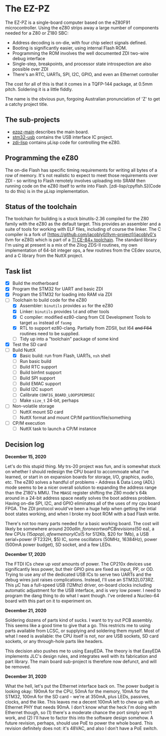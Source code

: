 # The EZ-PZ

The EZ-PZ is a single-board computer based on the eZ80F91 microcontroller. Using the eZ80 strips away a large number of components needed for a Z80 or Z180 SBC:

  - Address decoding is on-die, with four chip select signals defined.
  - Booting is significantly easier, using internal Flash ROM.
  - Programming the ROM involves the well documented ZDI two-wire debug interface
  - Single-step, breakpoints, and processor state introspection are also possible over ZDI
  - There's an RTC, UARTs, SPI, I2C, GPIO, and even an Ethernet controller

The cost for all of this is that it comes in a TQFP-144 package, at 0.5mm pitch. Soldering it is a little fiddly.

The name is the obvious pun, forgoing Australian pronunciation of 'Z' to get a catchy project title.

## The sub-projects

  - [ezpz-main](ezpz-main) describes the main board.
  - [stm32-usb](stm32-usb) contains the USB interface IC project.
  - [zdi-lisp](zdi-lisp) contains µLisp code for controlling the eZ80.

## Programming the eZ80

The on-die Flash has specific timing requirements for writing all bytes of a row of memory. It's not realistic to expect to meet those requirements over ZDI - so writing to Flash remotely involves uploading into SRAM then running code on the eZ80 itself to write into Flash. [zdi-lisp/cpyflsh.S](Code to do this) is in the µLisp implementation.

## Status of the toolchain

The toolchain for building is a stock binutils-2.36 compiled for the Z80 family with the eZ80 as the default target. This provides an assembler and a suite of tools for working with ELF files, including of course the linker. The C compiler is a fork of [https://github.com/jacobly0/llvm-project](jacobly0's llvm for eZ80) which is part of a [TI CE-84+ toolchain](https://ce-programming.github.io/toolchain/). The standard library I'm using at present is a mix of the Zilog ZDS-II routines, my own implementation of 64-bit integer ops, a few routines from the CEdev source, and a C library from the NuttX project.

## Task list

  - [x] Build the motherboard
  - [x] Program the STM32 for UART and basic ZDI
  - [x] Program the STM32 for loading into RAM via ZDI
  - [ ] Toolchain to build code for the eZ80
      - [x] Assembler: `binutils` provides `as` for the eZ80
      - [x] Linker: `binutils` provides `ld` and other tools
      - [x] C compiler: modified ez80-clang from CE Development Tools to target `as` instead of `fasmg`
      - [x] RTL to support ez80-clang. Partially from ZDSII, but I64 ~~and F64~~ routines need to be supplied.
      - [ ] Tidy up into a "toolchain" package of some kind
  - [x] Test the SD card
  - [ ] Build NuttX
      - [x] Basic build: run from Flash, UARTs, `nsh` shell
      - [ ] Run basic build
      - [ ] Build RTC support
      - [ ] Build binfmt support
      - [ ] Build SPI support
      - [ ] Build EMAC support
      - [ ] Build I2C suport
      - [ ] Calibrate `CONFIG_BOARD_LOOPSPERMSEC`
      - [ ] Make `size_t` 24-bit, perhaps
  - [ ] Non-volatile storage
      - [ ] NuttX mount SD card
      - [ ] NuttX format and mount CP/M partition/file/something
  - [ ] CP/M execution
      - [ ] NuttX task to launch a CP/M instance

## Decision log

**December 15, 2020**

Let's do this stupid thing. My trs-20 project was fun, and is somewhat stuck on whether I should redesign the CPU board to accommoate what I've learned, or start in on expansion boards for storage, I/O, graphics, audio, etc. The eZ80 solves a handful of problems - Address & Data Long (ADL) mode seems to be a nicer overall solution to expanding the address range than the Z180's MMU. The `MBASE` register shifting the Z80 mode's 64k around in a 24-bit address space neatly solves the boot address problem. Having on-die SPI, I2C, and GPIO eliminates all of the uses of my cpu board FPGA. The ZDI protocol would've been a huge help when getting the intial boot states working, and when I broke my boot ROM with a bad Flash write.

There's not too many parts needed for a basic working board. The cost will likely be somewhere around $200 all in, for one or two PCB revisions ($50 ea), a few CPUs ($15 a pop), a few memory ICs ($5 for 512Kb, $20 for 1Mb), a USB serial+power (FT232H, $5) IC, some oscillators (50MHz, 16384Hz), power (500mA power budget), SD socket, and a few LEDs.

**December 17, 2020**

The FTDI ICs chew up _vast_ amounts of power. The CP210x devices use significantly less power, but their GPIO pins are fixed as input, PP, or OD. Trying to use any of the dedicated USB ICs to serve two UARTs and the debug wires just raises complications. Instead, I'll use an STM32L073RZ. This µC has a full-speed USB (12Mhz) driver, on-board clocks including automatic adjustment for the USB interface, and is very low power. I need to program the dang thing to do what I want though. I've ordered a Nucleo-64 board with this part on it to experiment on.

**December 21, 2020**

Soldering dozens of parts kind of sucks. I want to try out PCB assembly. This seems like a good time to give that a go. This restricts me to using parts available from LCSC, or supplying and soldering them myself. Most of what I need is available: the CPU itself is not, nor are USB sockets, SD card sockets, or any through-hole parts like headers.

This decision also pushes me to using EasyEDA. The theory is that EasyEDA implements JLC's design rules, and integrates well with its fabrication and part library. The main board sub-project is therefore now defunct, and will be removed.

**December 31, 2020**

What the hell, let's put the Ethernet interface back on. The power budget is looking okay: 190mA for the CPU, 50mA for the memory, 10mA for the STM32, 100mA for the SD card - we're at 350mA, plus LEDs, passives, clocks, and the like. This leaves me a decent 100mA left to chew up with an Ethernet PHY that needs 90mA. I don't know what the heck I'm doing with Ethernet though, so (1) there's a moderate chance the port simply won't work, and (2) I'll have to factor this into the software design somehow. A future revision, perhaps, should use PoE to power the whole board. This revision definitely does not: it's 48VAC, and also I don't have a PoE switch.
